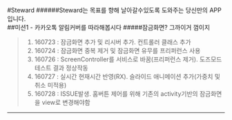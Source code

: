 #Steward
######Steward는 목표를 향해 날아갈수있도록 도와주는 당신만의 APP입니다.
<br>
##미션1 - 카카오톡 알림커버를 따라해봅시다
#####잠금화면? 그까이거 껌이지
>1. 160723 : 잠금화면 추가 및 리시버 추가. 컨트롤러 클래스 추가
>2. 160724 : 잠금화면 중복 제거 및 잠금화면 유무를 프리퍼런스 사용
>3. 160726 : ScreenController를 서비스로 바꿈(프리퍼런스 제거). 도즈모드 테스트 결과 정상작동
>4. 160727 : 실시간 현재시간 반영(RX). 슬라이드 애니메이션 추가(가중치 및 취소 미적용)
>5. 160728 : ISSUE발생. 홈버튼 제어를 위해 기존의 activity기반의 잠금화면을 view로 변경해야함
***